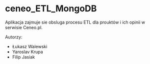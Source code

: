 # ceneo_ETL_MongoDB

Aplikacja zajmuje sie obsluga procesu ETL dla prouktów i ich opinii w serwisie Ceneo.pl.

Autorzy:
* Łukasz Walewski
* Yaroslav Krupa
* Filip Jasiak